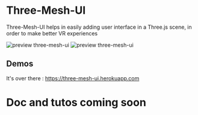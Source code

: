 # Three-Mesh-UI
Three-Mesh-UI helps in easily adding user interface in a Three.js scene, in order to make better VR experiences

![preview three-mesh-ui](https://felixmariotto.s3.eu-west-3.amazonaws.com/github_preview.jpg)
![preview three-mesh-ui](https://felixmariotto.s3.eu-west-3.amazonaws.com/github_preview.gif)

## Demos
It's over there : https://three-mesh-ui.herokuapp.com

# Doc and tutos coming soon
